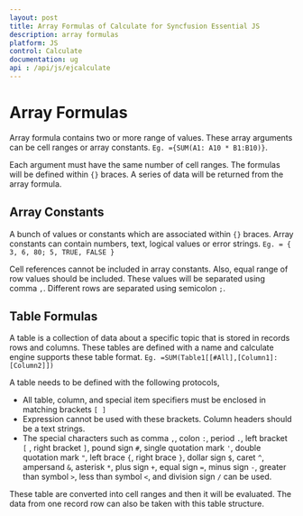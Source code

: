 ```yaml
---
layout: post
title: Array Formulas of Calculate for Syncfusion Essential JS
description: array formulas
platform: JS
control: Calculate
documentation: ug
api : /api/js/ejcalculate
---
```


# Array Formulas


Array formula contains two or more range of values. These array arguments can be cell ranges or array constants. `Eg. ={SUM(A1: A10 * B1:B10)}`.



Each argument must have the same number of cell ranges. The formulas will be defined within `{}` braces. A series of data will be returned from the array formula. 

## Array Constants

A bunch of values or constants which are associated within `{}` braces. Array constants can contain numbers, text, logical values or error strings. `Eg. = { 3, 6, 80; 5, TRUE, FALSE }`



Cell references cannot be included in array constants. Also, equal range of row values should be included. These values will be separated using comma `,`. Different rows are separated using semicolon `;`. 

## Table Formulas

A table is a collection of data about a specific topic that is stored in records rows and columns. These tables are defined with a name and calculate engine supports these table format. `Eg. =SUM(Table1[[#All],[Column1]:[Column2]])`



A table needs to be defined with the following protocols,

  * All table, column, and special item specifiers must be enclosed in matching brackets `[ ]`
  * Expression cannot be used with these brackets. Column headers should be a text strings.
  * The special characters such as comma `,`, colon `:`, period `.`, left bracket `[` , right bracket `]`, pound sign `#`, single quotation mark `'`, double quotation mark `"`, left brace `{`, right brace `}`, dollar sign `$`, caret `^`, ampersand `&`, asterisk `*`, plus sign `+`, equal sign `=`, minus sign `-`, greater than symbol `>`, less than symbol `<`, and division sign `/` can be used.

These table are converted into cell ranges and then it will be evaluated. The data from one record row can also be taken with this table structure.

